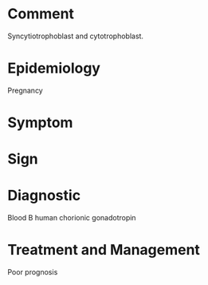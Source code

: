 # Comment

Syncytiotrophoblast and cytotrophoblast.

# Epidemiology

Pregnancy

# Symptom

# Sign

# Diagnostic

Blood B human chorionic gonadotropin

# Treatment and Management

Poor prognosis
